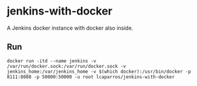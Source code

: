 # jenkins-with-docker
A Jenkins docker instance with docker also inside.

## Run

```
docker run -itd --name jenkins -v /var/run/docker.sock:/var/run/docker.sock -v jenkins_home:/var/jenkins_home -v $(which docker):/usr/bin/docker -p 8111:8080 -p 50000:50000 -u root lcaparros/jenkins-with-docker
```